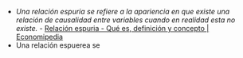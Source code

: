 - _Una relación espuria se refiere a la apariencia en que existe una relación de causalidad entre variables cuando en realidad esta no existe._ - [Relación espuria - Qué es, definición y concepto | Economipedia](https://economipedia.com/definiciones/relacion-espuria.html)
- Una relación espuerea se